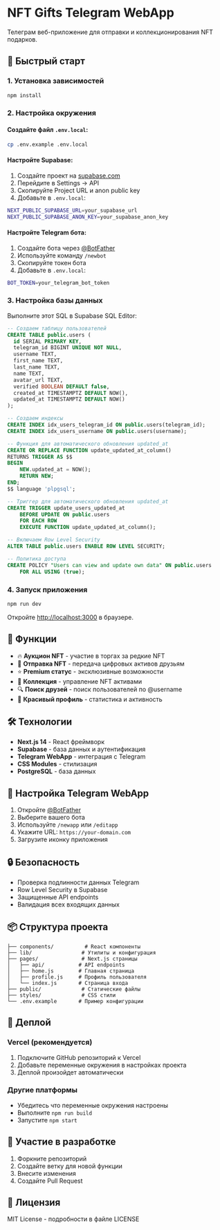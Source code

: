 # NFT Gifts Telegram WebApp

Телеграм веб-приложение для отправки и коллекционирования NFT подарков.

## 🚀 Быстрый старт

### 1. Установка зависимостей
```bash
npm install
```

### 2. Настройка окружения

#### Создайте файл `.env.local`:
```bash
cp .env.example .env.local
```

#### Настройте Supabase:
1. Создайте проект на [supabase.com](https://supabase.com)
2. Перейдите в Settings → API
3. Скопируйте Project URL и anon public key
4. Добавьте в `.env.local`:
```bash
NEXT_PUBLIC_SUPABASE_URL=your_supabase_url
NEXT_PUBLIC_SUPABASE_ANON_KEY=your_supabase_anon_key
```

#### Настройте Telegram бота:
1. Создайте бота через [@BotFather](https://t.me/botfather)
2. Используйте команду `/newbot`
3. Скопируйте токен бота
4. Добавьте в `.env.local`:
```bash
BOT_TOKEN=your_telegram_bot_token
```

### 3. Настройка базы данных

Выполните этот SQL в Supabase SQL Editor:

```sql
-- Создаем таблицу пользователей
CREATE TABLE public.users (
  id SERIAL PRIMARY KEY,
  telegram_id BIGINT UNIQUE NOT NULL,
  username TEXT,
  first_name TEXT,
  last_name TEXT,
  name TEXT,
  avatar_url TEXT,
  verified BOOLEAN DEFAULT false,
  created_at TIMESTAMPTZ DEFAULT NOW(),
  updated_at TIMESTAMPTZ DEFAULT NOW()
);

-- Создаем индексы
CREATE INDEX idx_users_telegram_id ON public.users(telegram_id);
CREATE INDEX idx_users_username ON public.users(username);

-- Функция для автоматического обновления updated_at
CREATE OR REPLACE FUNCTION update_updated_at_column()
RETURNS TRIGGER AS $$
BEGIN
    NEW.updated_at = NOW();
    RETURN NEW;
END;
$$ language 'plpgsql';

-- Триггер для автоматического обновления updated_at
CREATE TRIGGER update_users_updated_at 
    BEFORE UPDATE ON public.users 
    FOR EACH ROW 
    EXECUTE FUNCTION update_updated_at_column();

-- Включаем Row Level Security
ALTER TABLE public.users ENABLE ROW LEVEL SECURITY;

-- Политика доступа
CREATE POLICY "Users can view and update own data" ON public.users
    FOR ALL USING (true);
```

### 4. Запуск приложения
```bash
npm run dev
```

Откройте [http://localhost:3000](http://localhost:3000) в браузере.

## 🎨 Функции

- 🔥 **Аукцион NFT** - участие в торгах за редкие NFT
- 🚀 **Отправка NFT** - передача цифровых активов друзьям
- ⭐ **Premium статус** - эксклюзивные возможности
- 💎 **Коллекция** - управление NFT активами
- 🔍 **Поиск друзей** - поиск пользователей по @username
- 🎯 **Красивый профиль** - статистика и активность

## 🛠 Технологии

- **Next.js 14** - React фреймворк
- **Supabase** - база данных и аутентификация
- **Telegram WebApp** - интеграция с Telegram
- **CSS Modules** - стилизация
- **PostgreSQL** - база данных

## 📱 Настройка Telegram WebApp

1. Откройте [@BotFather](https://t.me/botfather)
2. Выберите вашего бота
3. Используйте `/newapp` или `/editapp`
4. Укажите URL: `https://your-domain.com`
5. Загрузите иконку приложения

## 🔒 Безопасность

- Проверка подлинности данных Telegram
- Row Level Security в Supabase
- Защищенные API endpoints
- Валидация всех входящих данных

## 📦 Структура проекта

```
├── components/          # React компоненты
├── lib/                # Утилиты и конфигурация
├── pages/              # Next.js страницы
│   ├── api/           # API endpoints
│   ├── home.js        # Главная страница
│   ├── profile.js     # Профиль пользователя
│   └── index.js       # Страница входа
├── public/             # Статические файлы
├── styles/             # CSS стили
└── .env.example       # Пример конфигурации
```

## 🚀 Деплой

### Vercel (рекомендуется)
1. Подключите GitHub репозиторий к Vercel
2. Добавьте переменные окружения в настройках проекта
3. Деплой произойдет автоматически

### Другие платформы
- Убедитесь что переменные окружения настроены
- Выполните `npm run build`
- Запустите `npm start`

## 🤝 Участие в разработке

1. Форкните репозиторий
2. Создайте ветку для новой функции
3. Внесите изменения
4. Создайте Pull Request

## 📄 Лицензия

MIT License - подробности в файле LICENSE
